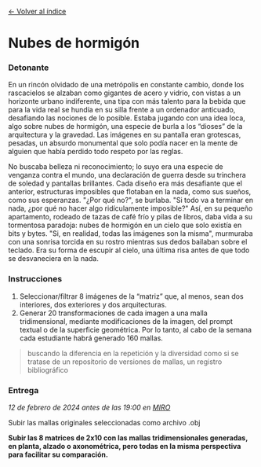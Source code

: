[← Volver al índice](/semanas/README.md)

# Nubes de hormigón

### **Detonante**

En un rincón olvidado de una metrópolis en constante cambio, donde los rascacielos se alzaban como gigantes de acero y vidrio, con vistas a un horizonte urbano indiferente, una tipa con más talento para la bebida que para la vida real se hundía en su silla frente a un ordenador anticuado, desafiando las nociones de lo posible. Estaba jugando con una idea loca, algo sobre nubes de hormigón, una especie de burla a los “dioses” de la arquitectura y la gravedad. Las imágenes en su pantalla eran grotescas, pesadas, un absurdo monumental que solo podía nacer en la mente de alguien que había perdido todo respeto por las reglas. 

No buscaba belleza ni reconocimiento; lo suyo era una especie de venganza contra el mundo, una declaración de guerra desde su trinchera de soledad y pantallas brillantes. Cada diseño era más desafiante que el anterior, estructuras imposibles que flotaban en la nada, como sus sueños, como sus esperanzas. "¿Por qué no?", se burlaba. "Si todo va a terminar en nada, ¿por qué no hacer algo ridículamente imposible?" Así, en su pequeño apartamento, rodeado de tazas de café frío y pilas de libros, daba vida a su tormentosa paradoja: nubes de hormigón en un cielo que solo existía en bits y bytes. "Si, en realidad, todas las imágenes son la misma", murmuraba con una sonrisa torcida en su rostro mientras sus dedos bailaban sobre el teclado. Era su forma de escupir al cielo, una última risa antes de que todo se desvaneciera en la nada.

### **Instrucciones**

1. Seleccionar/filtrar 8 imágenes de la “matriz” que, al menos, sean dos interiores, dos exteriores y dos arquitecturas.
2. Generar 20 transformaciones de cada imagen a una malla tridimensional, mediante modificaciones de la imagen, del prompt textual o de la superficie geométrica. Por lo tanto, al cabo de la semana cada estudiante habrá generado 160 mallas.
> buscando la diferencia en la repetición y la diversidad como si se tratase de un repositorio de versiones de mallas, un registro bibliográfico

### **Entrega**

*12 de febrero de 2024 antes de las 19:00 en [MIRO](https://miro.com/app/board/uXjVN1J8oIk=/?share_link_id=652324629133)*

Subir las mallas originales seleccionadas como archivo .obj

**Subir las 8 matrices de 2x10 con las mallas tridimensionales generadas, en planta, alzado o axonométrica, pero todas en la misma perspectiva para facilitar su comparación.**
